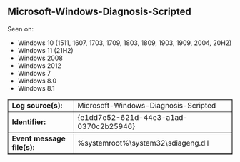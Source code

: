 ## Microsoft-Windows-Diagnosis-Scripted

Seen on:
* Windows 10 (1511, 1607, 1703, 1709, 1803, 1809, 1903, 1909, 2004, 20H2)
* Windows 11 (21H2)
* Windows 2008
* Windows 2012
* Windows 7
* Windows 8.0
* Windows 8.1

<table border="1" class="docutils">
  <tbody>
    <tr>
      <td><b>Log source(s):</b></td>
      <td>Microsoft-Windows-Diagnosis-Scripted</td>
    </tr>
    <tr>
      <td><b>Identifier:</b></td>
      <td>{e1dd7e52-621d-44e3-a1ad-0370c2b25946}</td>
    </tr>
    <tr>
      <td><b>Event message file(s):</b></td>
      <td>%systemroot%\system32\sdiageng.dll</td>
    </tr>
  </tbody>
</table>

&nbsp;

